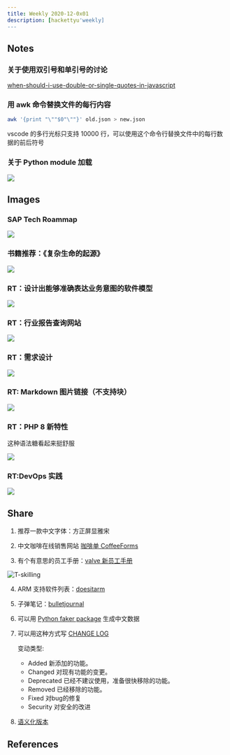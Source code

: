 ```yaml
---
title: Weekly 2020-12-0x01
description: [hackettyu'weekly]
---
```


## Notes

### 关于使用双引号和单引号的讨论

[when-should-i-use-double-or-single-quotes-in-javascript]


### 用 awk 命令替换文件的每行内容

```bash
awk '{print "\""$0"\""}' old.json > new.json
```

vscode 的多行光标只支持 10000 行，可以使用这个命令行替换文件中的每行数据的前后符号

### 关于 Python module 加载

![](https://s3.dualstack.us-east-2.amazonaws.com/pythondotorg-assets/media/dev/peps/pep-3147/pep-3147-1.png)

## Images

### SAP Tech Roammap

![](https://hy-picgo.oss-cn-shenzhen.aliyuncs.com/blogs/2020-12/2020/12/03/1607008385-1dbe1e4ab8e8963c5dabc216318dfb82-sap-tech-roadmap.jpg)

### 书籍推荐：《复杂生命的起源》

![](https://hy-picgo.oss-cn-shenzhen.aliyuncs.com/blogs/2020-12/2020/12/03/1607008385-1014b762ace0c2fd998ab216d7ad8145-virtual-question.jpg)

### RT：设计出能够准确表达业务意图的软件模型

![](https://hy-picgo.oss-cn-shenzhen.aliyuncs.com/blogs/2020-12/2020/12/03/1607008385-9635ddf2b859bfdd73751e43250e6f72-demand-design.jpg)

### RT：行业报告查询网站
![](https://hy-picgo.oss-cn-shenzhen.aliyuncs.com/blogs/2020-12/2020/12/03/1607008385-f51fcf5234476334679a466b89543b60-industry-report-query-website.jpg)

### RT：需求设计

![](https://hy-picgo.oss-cn-shenzhen.aliyuncs.com/blogs/2020-12/2020/12/03/1607008385-c5d4005d6706cca6c4011b4c80201026-demand-analysis.jpg)

### RT: Markdown 图片链接（不支持块）

![](https://hy-picgo.oss-cn-shenzhen.aliyuncs.com/blogs/2020-12/2020/12/03/1607008385-570500d348ecd2ff90dfcb8130d1ff0d-markdown-url-for-good.jpg)

### RT：PHP 8 新特性

这种语法糖看起来挺舒服

![](https://hy-picgo.oss-cn-shenzhen.aliyuncs.com/blogs/2020-12/2020/12/03/1607008385-9af395c0c7f9f2ee716a1ec533cbc380-nullsafe-php8.jpg)

### RT:DevOps 实践

![](https://hy-picgo.oss-cn-shenzhen.aliyuncs.com/blogs/2020-12/2020/12/06/1607233517-d3e90792c8bdf623f5aefdf3619d98a6-deveops-practice.jpg)


## Share 

1. 推荐一款中文字体：方正屏显雅宋

2. 中文咖啡在线销售网站 [咖啡单 CoffeeForms]

3. 有个有意思的员工手册：[valve 新员工手册]

![T-skilling](https://hy-picgo.oss-cn-shenzhen.aliyuncs.com/blogs/2020-12/2020/12/06/1607245006-4aa99f72af80019f31c333b808c36411-T-skilling.png)

4. ARM 支持软件列表：[doesitarm]

5. 子弹笔记：[bulletjournal]

6. 可以用 [Python faker package] 生成中文数据

7. 可以用这种方式写 [CHANGE LOG]

    变动类型:
    - Added 新添加的功能。
    - Changed 对现有功能的变更。
    - Deprecated 已经不建议使用，准备很快移除的功能。
    - Removed 已经移除的功能。
    - Fixed 对bug的修复
    - Security 对安全的改进

8. [语义化版本]

## References

[咖啡单 CoffeeForms]:https://www.kafeidan.com/

[valve 新员工手册]:https://steamcdn-a.akamaihd.net/apps/valve/hbook-SCH.pdf

[doesitarm]:https://doesitarm.com/

[bulletjournal]:https://.com/pages/learn

[when-should-i-use-double-or-single-quotes-in-javascript]:https://stackoverflow.com/questions/242813/when-should-i-use-double-or-single-quotes-in-javascript

[Python faker package]:https://faker.readthedocs.io/en/master/locales/zh_CN.html?highlight=locale

[CHANGE LOG]:https://keepachangelog.com/zh-CN/1.0.0/ 

[语义化版本]:https://semver.org/lang/zh-CN/
